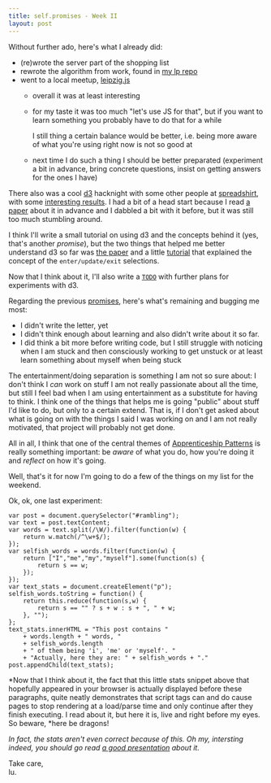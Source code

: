 ```yaml
---
title: self.promises - Week II
layout: post
---
```


Without further ado, here's what I already did:

* (re)wrote the server part of the shopping list
* rewrote the algorithm from work, found in [my lp repo][lp-java]
* went to a local meetup, [leipzig.js][]
    - overall it was at least interesting
    - for my taste it was too much "let's use JS for that", but if you
      want to learn something you probably have to do that for a while
    
      I still thing a certain balance would be better, i.e. being more
      aware of what you're using right now is not so good at
    - next time I do such a thing I should be better preparated
      (experiment a bit in advance, bring concrete questions, insist on
      getting answers for the ones I have)

There also was a cool [d3][] hacknight with some other people at
[spreadshirt][], with some [interesting results][d3-hacknight]. I had a
bit of a head start because I read [a paper][d3-paper] about it in
advance and I dabbled a bit with it before, but it was still too much
stumbling around.

I think I'll write a small tutorial on using d3 and the concepts behind
it (yes, that's another *promise*), but the two things that helped me
better understand d3 so far was [the paper][d3-paper] and a little
[tutorial][d3-tutorial] that explained the concept of the
`enter/update/exit` selections.

Now that I think about it, I'll also write a [`TODO`][d3-hacknight-todo]
with further plans for experiments with d3.

Regarding the previous [promises][self.promises], here's what's
remaining and bugging me most:

* I didn't write the letter, yet
* I didn't think enough about learning and also didn't write about it so
  far.
* I did think a bit more before writing code, but I still struggle with
  noticing when I am stuck and then consciously working to get unstuck
  or at least learn something about myself when being stuck

The entertainment/doing separation is something I am not so sure about:
I don't think I *can* work on stuff I am not really passionate about
all the time, but still I feel bad when I am using entertainment as a
substitute for having to think. I think one of the things that helps me
is going "public" about stuff I'd like to do, but only to a certain
extend. That is, if I don't get asked about what is going on with the
things I said I was working on and I am not really motivated, that
project will probably not get done.

All in all, I think that one of the central themes of [Apprenticeship
Patterns][] is really something important: be *aware* of what you do,
how you're doing it and *reflect* on how it's going.

Well, that's it for now I'm going to do a few of the things on my list
for the weekend.

Ok, ok, one last experiment:

    var post = document.querySelector("#rambling");
    var text = post.textContent;
    var words = text.split(/\W/).filter(function(w) {
        return w.match(/^\w+$/);
    });
    var selfish_words = words.filter(function(w) {
        return ["I","me","my","myself"].some(function(s) {
            return s == w;
        });
    });
    var text_stats = document.createElement("p");
    selfish_words.toString = function() {
        return this.reduce(function(s,w) {
            return s == "" ? s + w : s + ", " + w;
        }, "");
    };
    text_stats.innerHTML = "This post contains "
        + words.length + " words, "
        + selfish_words.length
        + " of them being 'i', 'me' or 'myself'. "
        + "Actually, here they are: " + selfish_words + "."
    post.appendChild(text_stats);

<script type="text/javascript">
var code_snippets = document.querySelectorAll("#rambling code");
var stats_code = code_snippets[code_snippets.length - 1];
eval(stats_code.textContent);
</script>

*Now that I think about it, the fact that this little stats snippet above
that hopefully appeared in your browser is actually displayed before
these paragraphs, quite neatly demonstrates that script tags can and do
cause pages to stop rendering at a load/parse time and only continue after
they finish executing. I read about it, but here it is, live and right
before my eyes. So beware, *here be dragons!

*In fact, the stats aren't even correct because of this. Oh my,
intersting indeed, you should go read [a good presentation][web-fast]
about it.*

Take care, <br /><!-- sorry -->
  lu.

[lp-java]: https://github.com/heyLu/lp/confidence/master/java
[leipzig.js]: http://leipzigjs.github.io
[d3]: http://d3js.org
[spreadshirt]: http://spreadshirt.net
[d3-hacknight]: https://github.com/cburgmer/d3-hacknight
[d3-paper]: http://vis.stanford.edu/papers/d3
[d3-tutorial]: http://mbostock.github.io/d3/tutorial/circle.html
[d3-hacknight-todo]: https://github.com/cburgmer/d3-hacknight/master/TODO.md
[self.promises]: /2013-04-06-self.promises.md
[Apprenticeship Patterns]: http://apprenticeship-patterns.labs.oreilly.com/
[web-fast]: http://www.igvita.com/slides/2013/breaking-1s-mobile-barrier.pdf
